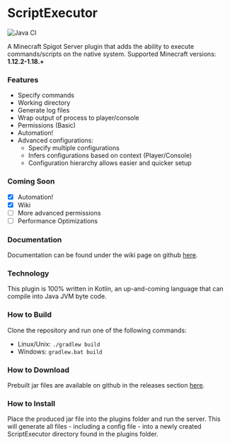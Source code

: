 # ScriptExecutor

![Java CI](https://github.com/W4545/ScriptExecutor/workflows/Java%20CI/badge.svg)

A Minecraft Spigot Server plugin that adds the ability to execute commands/scripts on the native system. 
Supported Minecraft versions: **1.12.2-1.18.+**

### Features
 * Specify commands
 * Working directory
 * Generate log files
 * Wrap output of process to player/console
 * Permissions (Basic)  
 * Automation!
 * Advanced configurations:
   * Specify multiple configurations
   * Infers configurations based on context (Player/Console)
   * Configuration hierarchy allows easier and quicker setup

### Coming Soon
- [X] Automation!
- [X] Wiki
- [ ] More advanced permissions
- [ ] Performance Optimizations

### Documentation
Documentation can be found under the wiki page on github [here](https://github.com/W4545/ScriptExecutor/wiki).
 
### Technology
This plugin is 100% written in Kotlin, an up-and-coming language that can compile into Java JVM byte code.

### How to Build
Clone the repository and run one of the following commands: 
- Linux/Unix: `./gradlew build`
- Windows: `gradlew.bat build`

### How to Download
Prebuilt jar files are available on github in the releases section [here](https://github.com/w4545/ScriptExecutor/releases).

### How to Install

Place the produced jar file into the plugins folder and run the server. This will generate all files - including a config file - 
into a newly created ScriptExecutor directory found in the plugins folder.
